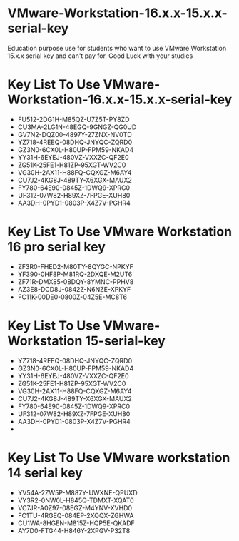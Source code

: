 # VMware-Workstation-16.x.x-15.x.x-serial-key
Education purpose use for students who want to use VMware Workstation 15.x.x serial key and can't pay for. Good Luck with your studies
# Key List To Use VMware-Workstation-16.x.x-15.x.x-serial-key
* FU512-2DG1H-M85QZ-U7Z5T-PY8ZD
* CU3MA-2LG1N-48EGQ-9GNGZ-QG0UD
* GV7N2-DQZ00-4897Y-27ZNX-NV0TD
* YZ718-4REEQ-08DHQ-JNYQC-ZQRD0
* GZ3N0-6CX0L-H80UP-FPM59-NKAD4
* YY31H-6EYEJ-480VZ-VXXZC-QF2E0
* ZG51K-25FE1-H81ZP-95XGT-WV2C0
* VG30H-2AX11-H88FQ-CQXGZ-M6AY4
* CU7J2-4KG8J-489TY-X6XGX-MAUX2
* FY780-64E90-0845Z-1DWQ9-XPRC0
* UF312-07W82-H89XZ-7FPGE-XUH80
* AA3DH-0PYD1-0803P-X4Z7V-PGHR4

# Key List To Use VMware Workstation 16 pro serial key

* ZF3R0-FHED2-M80TY-8QYGC-NPKYF
* YF390-0HF8P-M81RQ-2DXQE-M2UT6
* ZF71R-DMX85-08DQY-8YMNC-PPHV8
* AZ3E8-DCD8J-0842Z-N6NZE-XPKYF
* FC11K-00DE0-0800Z-04Z5E-MC8T6

# Key List To Use VMware-Workstation 15-serial-key

* YZ718-4REEQ-08DHQ-JNYQC-ZQRD0
* GZ3N0-6CX0L-H80UP-FPM59-NKAD4
* YY31H-6EYEJ-480VZ-VXXZC-QF2E0
* ZG51K-25FE1-H81ZP-95XGT-WV2C0
* VG30H-2AX11-H88FQ-CQXGZ-M6AY4
* CU7J2-4KG8J-489TY-X6XGX-MAUX2
* FY780-64E90-0845Z-1DWQ9-XPRC0
* UF312-07W82-H89XZ-7FPGE-XUH80
* AA3DH-0PYD1-0803P-X4Z7V-PGHR4
* 
# Key List To Use VMware workstation 14 serial key

* YV54A-2ZW5P-M887Y-UWXNE-QPUXD
* VY3R2-0NW0L-H845Q-TDMXT-XQAT0
* VC7JR-A0Z97-08EGZ-M4YNV-XVHD0
* FC1TU-4RGEQ-084EP-2XQQX-ZGHWA
* CU1WA-8HGEN-M815Z-HQP5E-QKADF
* AY7D0-FTG44-H846Y-2XPGV-P32T8
